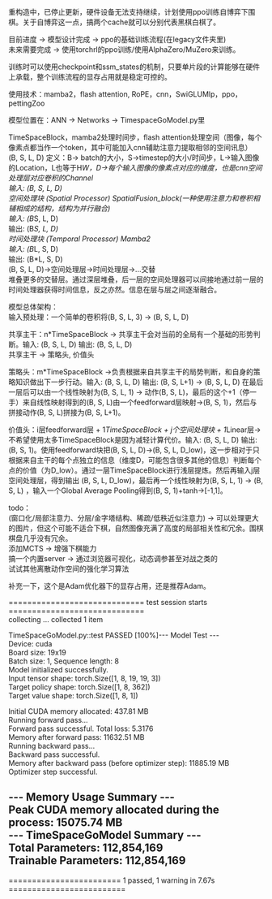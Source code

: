 重构造中，已停止更新，硬件设备无法支持继续，计划使用ppo训练自博弈下围棋。关于自博弈这一点，搞两个cache就可以分别代表黑棋白棋了。  
  
目前进度 -> 模型设计完成 -> ppo的基础训练流程(在legacy文件夹里)  
未来需要完成 -> 使用torchrl的ppo训练/使用AlphaZero/MuZero来训练。  
  
训练时可以使用checkpoint和ssm_states的机制，只要单片段的计算能够在硬件上承载，整个训练流程的显存占用就是稳定可控的。  
  
使用技术：mamba2，flash attention, RoPE，cnn，SwiGLUMlp，ppo，pettingZoo 
  
模型位置在：ANN -> Networks -> TimespaceGoModel.py里  

TimeSpaceBlock，mamba2处理时间步，flash attention处理空间（图像，每个像素点都当作一个token，其中可能加入cnn辅助注意力提取相邻的空间讯息）  
(B, S, L, D)  定义：B-> batch的大小，S->timestep的大小/时间步，L->输入图像的Location，L也等于H*W，D->每个输入图像的像素点对应的维度，也是cnn空间处理层对应卷积的Channel  
输入: (B, S, L, D)  
空间处理块 (Spatial Processor) SpatialFusion_block(一种使用注意力和卷积相辅相成的结构，结构为并行融合)  
输入: (B*S, L, D)  
输出: (B*S, L, D)  
时间处理块 (Temporal Processor) Mamba2  
输入: (B*L, S, D)  
输出: (B*L, S, D)  
(B, S, L, D)->空间处理层->时间处理层->...交替   
堆叠更多的交替层。通过深层堆叠，后一层的空间处理器可以间接地通过前一层的时间处理器获得时间信息，反之亦然。信息在层与层之间逐渐融合。  
  
模型总体架构：  
输入预处理：一个简单的卷积将(B, S, L, 3) -> (B, S, L, D)  
  
共享主干：n*TimeSpaceBlock -> 共享主干会对当前的全局有一个基础的形势判断。输入: (B, S, L, D) 输出: (B, S, L, D)  
共享主干 -> 策略头, 价值头  
  
策略头：m*TimeSpaceBlock ->负责根据来自共享主干的局势判断，和自身的策略知识做出下一步行动。输入: (B, S, L, D) 输出: (B, S, L+1) -> (B, S, L, D) 在最后一层后可以由一个线性映射为(B, S, L, 1) -> 动作(B, S, L)，最后的这个+1（停一手）来自线性映射得到的(B, S, L)由一个feedforward层映射->(B, S, 1)，然后与拼接动作(B, S, L)拼接为(B, S, L+1)。
  
价值头：i层feedforward层 + 1*TimeSpaceBlock + j个空间处理块 + 1*Linear层-> 不希望使用太多TimeSpaceBlock是因为减轻计算代价。输入: (B, S, L, D) 输出: (B, S, 1)。使用feedforward块把(B, S, L, D)->(B, S, L, D_low)，这一步相对于只根据来自主干的每个点独立的信息（维度D，可能包含很多其他的信息）判断每个点的价值（为D_low）。通过一层TimeSpaceBlock进行浅层提炼。然后再输入j层空间处理层，得到输出 (B, S, L, D_low)，最后再一个线性映射为(B, S, L, 1) -> (B, S, L) ，输入一个Global Average Pooling得到(B, S, 1)+tanh->[-1,1]。  
  
todo：  
(窗口化/局部注意力、分层/金字塔结构、稀疏/低秩近似注意力) -> 可以处理更大的图片，但这个可能不适合下棋，自然图像充满了高度的局部相关性和冗余。围棋棋盘几乎没有冗余。  
添加MCTS -> 增强下棋能力  
搞一个内置server -> 通过浏览器可视化，动态调参甚至对战之类的  
试试其他离散动作空间的强化学习算法  
  
补充一下，这个是Adam优化器下的显存占用，还是推荐Adam。  
  
============================= test session starts =============================  
collecting ... collected 1 item  
  
TimeSpaceGoModel.py::test PASSED [100%]--- Model Test ---  
Device: cuda  
Board size: 19x19  
Batch size: 1, Sequence length: 8  
Model initialized successfully.  
Input tensor shape: torch.Size([1, 8, 19, 19, 3])  
Target policy shape: torch.Size([1, 8, 362])  
Target value shape: torch.Size([1, 8, 1])  
  
Initial CUDA memory allocated: 437.81 MB  
Running forward pass...  
Forward pass successful. Total loss: 5.3176  
Memory after forward pass: 11632.51 MB  
Running backward pass...  
Backward pass successful.  
Memory after backward pass (before optimizer step): 11885.19 MB  
Optimizer step successful.  
  
--- Memory Usage Summary ---  
Peak CUDA memory allocated during the process: 15075.74 MB  
--- TimeSpaceGoModel Summary ---  
Total Parameters: 112,854,169  
Trainable Parameters: 112,854,169  
------------------------------  
  
  
======================== 1 passed, 1 warning in 7.67s =========================  
